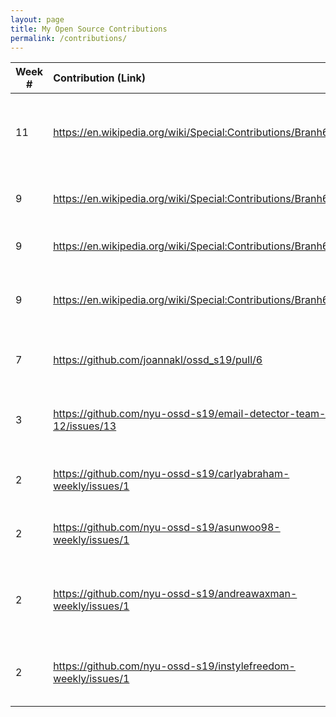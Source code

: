 ```yaml
---
layout: page
title: My Open Source Contributions
permalink: /contributions/
---
```


<!-- 
Type of the contribution should be "Wikipedia edit", "OpenStreet Map feature", "Documentation", "Course website", "Blog", 
"Browse Add-on", etc. 

The descriptioin should include a brief summary of what you did. 

Replace the first row with your contribution. 

--> 





| Week #       | Contribution (Link)  | Type  | Description | 
|---|:---|:---|:---|
|  11   | <https://en.wikipedia.org/wiki/Special:Contributions/Branh612>   | Wikipedia edit    |   I fixed a couple of typos in the Inner source article.    |
|  9   | <https://en.wikipedia.org/wiki/Special:Contributions/Branh612>   | Wikipedia edit    |   I added to the Gunna (rapper) article.    |
|  9   | <https://en.wikipedia.org/wiki/Special:Contributions/Branh612>   | Wikipedia edit    |   I edited the Inter Miami CF article.    |
|  9   | <https://en.wikipedia.org/wiki/Special:Contributions/Branh612>   | Wikipedia edit    |   I added an image to the Miami Dolphins article.    |
|  7   | <https://github.com/joannakl/ossd_s19/pull/6>   | Course Website    |   I submitted a pull request for a typo.    |
|  3   | <https://github.com/nyu-ossd-s19/email-detector-team-12/issues/13>   | Documentation    |   I reported an issue (missing Code of Conduct).    |
|  2   | <https://github.com/nyu-ossd-s19/carlyabraham-weekly/issues/1>    | course wiki    |   I reported an issue (incorrect link to blog).    |
|  2   | <https://github.com/nyu-ossd-s19/asunwoo98-weekly/issues/1>    |  course wiki   |  I reported an issue (incorrect link to blog).    |
|  2   | <https://github.com/nyu-ossd-s19/andreawaxman-weekly/issues/1>   |  course wiki   |  I reported an issue (incorrect link to blog and broken links).    |
|  2   | <https://github.com/nyu-ossd-s19/instylefreedom-weekly/issues/1>    |  course wiki   |  I reported an issue (about page in blog is incomplete).    |
